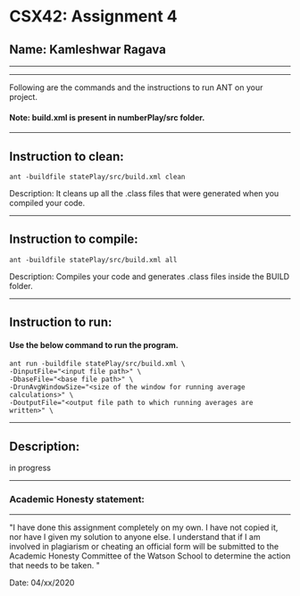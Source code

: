 # CSX42: Assignment 4
## Name: Kamleshwar Ragava

-----------------------------------------------------------------------
-----------------------------------------------------------------------


Following are the commands and the instructions to run ANT on your project.
#### Note: build.xml is present in numberPlay/src folder.

-----------------------------------------------------------------------
## Instruction to clean:

```commandline
ant -buildfile statePlay/src/build.xml clean
```

Description: It cleans up all the .class files that were generated when you
compiled your code.

-----------------------------------------------------------------------
## Instruction to compile:

```commandline
ant -buildfile statePlay/src/build.xml all
```

Description: Compiles your code and generates .class files inside the BUILD folder.

-----------------------------------------------------------------------
## Instruction to run:

#### Use the below command to run the program.

```commandline
ant run -buildfile statePlay/src/build.xml \
-DinputFile="<input file path>" \
-DbaseFile="<base file path>" \
-DrunAvgWindowSize="<size of the window for running average calculations>" \
-DoutputFile="<output file path to which running averages are written>" \
```

-----------------------------------------------------------------------
## Description:

in progress

-----------------------------------------------------------------------
### Academic Honesty statement:
-----------------------------------------------------------------------

"I have done this assignment completely on my own. I have not copied
it, nor have I given my solution to anyone else. I understand that if
I am involved in plagiarism or cheating an official form will be
submitted to the Academic Honesty Committee of the Watson School to
determine the action that needs to be taken. "

Date: 04/xx/2020


